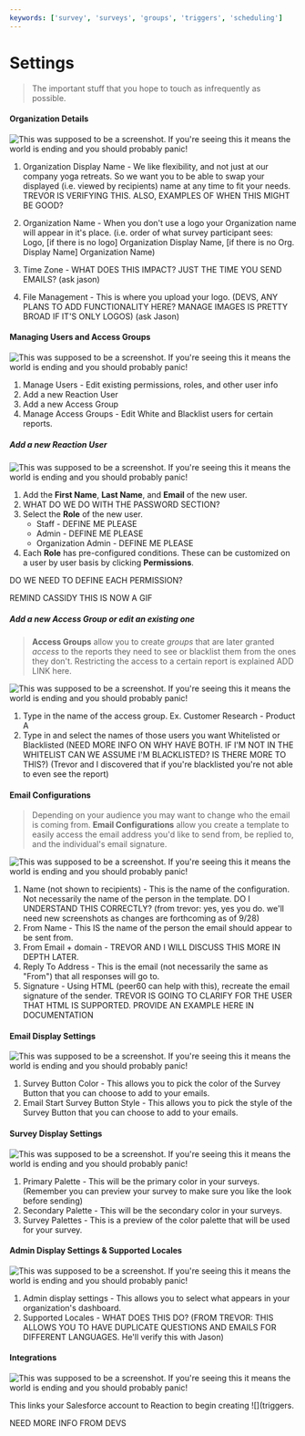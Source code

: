 ```yaml
---
keywords: ['survey', 'surveys', 'groups', 'triggers', 'scheduling']
---
```


# Settings

>The important stuff that you hope to touch as infrequently as possible.

#### Organization Details

![This was supposed to be a screenshot. If you're seeing this it means the world is ending and you should probably panic!](https://s3.amazonaws.com/peer60_organizations/documentation+tbd/settings_overview/organization+details+-+settings.png "This will be a screenshot of the Organization Details Panel with the following annotations:")

1. Organization Display Name - We like flexibility, and not just at our company yoga retreats. So we want you to be able to swap your displayed (i.e. viewed by recipients) name at any time to fit your needs. TREVOR IS VERIFYING THIS. ALSO, EXAMPLES OF WHEN THIS MIGHT BE GOOD?

2. Organization Name - When you don't use a logo your Organization name will appear in it's place.  (i.e. order of what survey participant sees: Logo, [if there is no logo] Organization Display Name, [if there is no Org. Display Name] Organization Name)

3. Time Zone - WHAT DOES THIS IMPACT? JUST THE TIME YOU SEND EMAILS? (ask jason)
4. File Management - This is where you upload your logo. (DEVS, ANY PLANS TO ADD FUNCTIONALITY HERE? MANAGE IMAGES IS PRETTY BROAD IF IT'S ONLY LOGOS) (ask Jason)

#### Managing Users and Access Groups

![This was supposed to be a screenshot. If you're seeing this it means the world is ending and you should probably panic!](https://s3.amazonaws.com/peer60_organizations/documentation+tbd/settings_overview/manage%2Busers%2Band%2Bgroups%2B-%2Bsettings.png)

1. Manage Users - Edit existing permissions, roles, and other user info
2. Add a new Reaction User 
3. Add a new Access Group 
4. Manage Access Groups - Edit White and Blacklist users for certain reports.

##### Add a new Reaction User
![This was supposed to be a screenshot. If you're seeing this it means the world is ending and you should probably panic!](http://www.findinglaurie.com/wp-content/uploads/2016/05/Placeholder-400x200.png "This will be a GIF of the Add User popup with the following annotations:")

1. Add the **First Name**, **Last Name**, and **Email** of the new user.
2. WHAT DO WE DO WITH THE PASSWORD SECTION?
3. Select the **Role** of the new user. 
	* Staff - DEFINE ME PLEASE
	* Admin - DEFINE ME PLEASE
	* Organization Admin -  DEFINE ME PLEASE
4. Each **Role** has pre-configured conditions. These can be customized on a user by user basis by clicking **Permissions**.

DO WE NEED TO DEFINE EACH PERMISSION? 

REMIND CASSIDY THIS IS NOW A GIF

##### Add a new Access Group or edit an existing one

>**Access Groups** allow you to create *groups* that are later granted *access* to the reports they need to see or blacklist them from the ones they don't. Restricting the access to a certain report is explained ADD LINK here.

![This was supposed to be a screenshot. If you're seeing this it means the world is ending and you should probably panic!](https://s3.amazonaws.com/peer60_organizations/documentation+tbd/settings_overview/Add+a+new+Access+Group.png)

1. Type in the name of the access group. Ex. Customer Research - Product A
2. Type in and select the names of those users you want Whitelisted or Blacklisted (NEED MORE INFO ON WHY HAVE BOTH. IF I'M NOT IN THE WHITELIST CAN WE ASSUME I'M BLACKLISTED? IS THERE MORE TO THIS?) (Trevor and I discovered that if you're blacklisted you're not able to even see the report)

#### Email Configurations

>Depending on your audience you may want to change who the email is coming from. **Email Configurations** allow you create a template to easily access the email address you'd like to send from, be replied to, and the individual's email signature. 


![This was supposed to be a screenshot. If you're seeing this it means the world is ending and you should probably panic!](https://s3.amazonaws.com/peer60_organizations/documentation+tbd/settings_overview/Email+Configurations.png)

1. Name (not shown to recipients) - This is the name of the configuration. Not necessarily the name of the person in the template. DO I UNDERSTAND THIS CORRECTLY? (from trevor: yes, yes you do. we'll need new screenshots as changes are forthcoming as of 9/28)
2. From Name - This IS the  name of the person the email should appear to be sent from.
3. From Email + domain - TREVOR AND I WILL DISCUSS THIS MORE IN DEPTH LATER.
4. Reply To Address - This is the email (not necessarily the same as "From") that all responses will go to. 
5. Signature - Using HTML (peer60 can help with this), recreate the email signature of the sender. TREVOR IS GOING TO CLARIFY FOR THE USER THAT HTML IS SUPPORTED. PROVIDE AN EXAMPLE HERE IN DOCUMENTATION

#### Email Display Settings

![This was supposed to be a screenshot. If you're seeing this it means the world is ending and you should probably panic!](https://s3.amazonaws.com/peer60_organizations/documentation+tbd/settings_overview/email%2Bdisplay%2B-%2Bsettings.png)

1. Survey Button Color - This allows you to pick the color of the Survey Button that you can choose to add to your emails.
2. Email Start Survey Button Style - This allows you to pick the style of the Survey Button that you can choose to add to your emails.

#### Survey Display Settings

![This was supposed to be a screenshot. If you're seeing this it means the world is ending and you should probably panic!](https://s3.amazonaws.com/peer60_organizations/documentation+tbd/settings_overview/suvey%2Bdisplay%2B-%2Bsettings.png)

1. Primary Palette - This will be the primary color in your surveys. (Remember you can preview your survey to make sure you like the look before sending)
2. Secondary Palette - This will be the secondary color in your surveys. 
3. Survey Palettes - This is a preview of the color palette that will be used for your survey. 


#### Admin Display Settings & Supported Locales

![This was supposed to be a screenshot. If you're seeing this it means the world is ending and you should probably panic!](https://s3.amazonaws.com/peer60_organizations/documentation+tbd/settings_overview/admin+display+-+settings.png "This will be a screenshot of a the admin display and supported locales panel with the following annotations:")

1. Admin display settings - This allows you to select what appears in your organization's dashboard. 
2. Supported Locales - WHAT DOES THIS DO? (FROM TREVOR: THIS ALLOWS YOU TO HAVE DUPLICATE QUESTIONS AND EMAILS FOR DIFFERENT LANGUAGES. He'll verify this with Jason)

#### Integrations

![This was supposed to be a screenshot. If you're seeing this it means the world is ending and you should probably panic!](https://s3.amazonaws.com/peer60_organizations/documentation+tbd/settings_overview/Integrations.png)

This links your Salesforce account to Reaction to begin creating ![](triggers. 

NEED MORE INFO FROM DEVS
